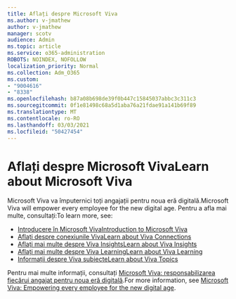 ```yaml
---
title: Aflați despre Microsoft Viva
ms.author: v-jmathew
author: v-jmathew
manager: scotv
audience: Admin
ms.topic: article
ms.service: o365-administration
ROBOTS: NOINDEX, NOFOLLOW
localization_priority: Normal
ms.collection: Adm_O365
ms.custom:
- "9004616"
- "8338"
ms.openlocfilehash: b87a08b698de39f0b447c15845037abbc3c311c3
ms.sourcegitcommit: 0f1e81498c68a5d1aba76a21fdae91a141b69f89
ms.translationtype: MT
ms.contentlocale: ro-RO
ms.lasthandoff: 03/03/2021
ms.locfileid: "50427454"
---
```

# <a name="learn-about-microsoft-viva"></a><span data-ttu-id="577d7-102">Aflați despre Microsoft Viva</span><span class="sxs-lookup"><span data-stu-id="577d7-102">Learn about Microsoft Viva</span></span>

<span data-ttu-id="577d7-103">Microsoft Viva va împuternici toți angajații pentru noua eră digitală.</span><span class="sxs-lookup"><span data-stu-id="577d7-103">Microsoft Viva will empower every employee for the new digital age.</span></span> <span data-ttu-id="577d7-104">Pentru a afla mai multe, consultați:</span><span class="sxs-lookup"><span data-stu-id="577d7-104">To learn more, see:</span></span>

- [<span data-ttu-id="577d7-105">Introducere în Microsoft Viva</span><span class="sxs-lookup"><span data-stu-id="577d7-105">Introduction to Microsoft Viva</span></span>](https://www.microsoft.com/microsoft-viva/overview)
- [<span data-ttu-id="577d7-106">Aflați despre conexiunile Viva</span><span class="sxs-lookup"><span data-stu-id="577d7-106">Learn about Viva Connections</span></span>](https://aka.ms/VivaConnectionsBlog/)
- [<span data-ttu-id="577d7-107">Aflați mai multe despre Viva Insights</span><span class="sxs-lookup"><span data-stu-id="577d7-107">Learn about Viva Insights</span></span>](https://aka.ms/VivaInsightsBlog)
- [<span data-ttu-id="577d7-108">Aflați mai multe despre Viva Learning</span><span class="sxs-lookup"><span data-stu-id="577d7-108">Learn about Viva Learning</span></span>](https://aka.ms/VivaLearningBlog)
- [<span data-ttu-id="577d7-109">Informații despre Viva subiecte</span><span class="sxs-lookup"><span data-stu-id="577d7-109">Learn about Viva Topics</span></span>](https://aka.ms/viva/topics/blog)

<span data-ttu-id="577d7-110">Pentru mai multe informații, consultați [Microsoft Viva: responsabilizarea fiecărui angajat pentru noua eră digitală](https://www.microsoft.com/microsoft-365/blog/2021/02/04/microsoft-viva-empowering-every-employee-for-the-new-digital-age/).</span><span class="sxs-lookup"><span data-stu-id="577d7-110">For more information, see [Microsoft Viva: Empowering every employee for the new digital age](https://www.microsoft.com/microsoft-365/blog/2021/02/04/microsoft-viva-empowering-every-employee-for-the-new-digital-age/).</span></span>
